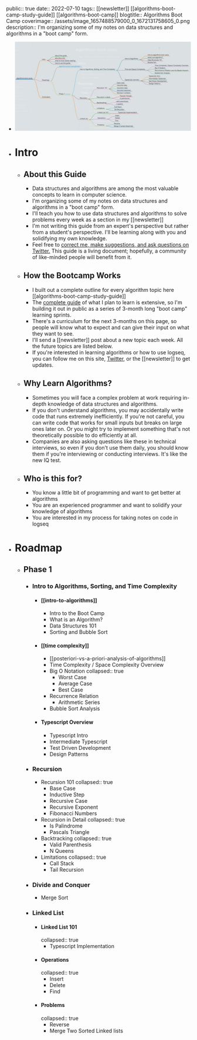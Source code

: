 public:: true
date:: 2022-07-10
tags:: [[newsletter]] [[algorithms-boot-camp-study-guide]] [[algorithms-boot-camp]]
blogtitle:: Algorithms Boot Camp
coverimage:: /assets/image_1657488579000_0_1672131758605_0.png
description:: I'm organizing some of my notes on data structures and algorithms in a "boot camp" form.

- ![image_1657488579000_0.png](../assets/image_1657488579000_0_1672131758605_0.png)
- # Intro
	- ## About this Guide
		- Data structures and algorithms are among the most valuable concepts to learn in computer science.
		- I'm organizing some of my notes on data structures and algorithms in a "boot camp" form.
		- I'll teach you how to use data structures and algorithms to solve problems every week as a section in my [[newsletter]]
		- I'm not writing this guide from an expert's perspective but rather from a student's perspective. I'll be learning along with you and solidifying my own knowledge.
		- Feel free to [correct me, make suggestions, and ask questions on Twitter.](https://twitter.com/Bsunter) This guide is a living document; hopefully, a community of like-minded people will benefit from it.
	- ## How the Bootcamp Works
		- I built out a complete outline for every algorithm topic here [[algorithms-boot-camp-study-guide]]
		- The [complete guide]([[algorithms-boot-camp-study-guide]]) of what I plan to learn is extensive, so I'm building it out in public as a series of 3-month long "boot camp" learning sprints.
		- There's a curriculum for the next 3-months on this page, so people will know what to expect and can give their input on what they want to see.
		- I'll send a [[newsletter]] post about a new topic each week. All the future topics are listed below.
		- If you're interested in learning algorithms or how to use logseq, you can follow me on this site, [Twitter](https://twitter.com/Bsunter), or the [[newsletter]] to get updates.
	- ## Why Learn Algorithms?
		- Sometimes you will face a complex problem at work requiring in-depth knowledge of data structures and algorithms.
		- If you don't understand algorithms, you may accidentally write code that runs extremely inefficiently. If you're not careful, you can write code that works for small inputs but breaks on large ones later on. Or you might try to implement something that's not theoretically possible to do efficiently at all.
		- Companies are also asking questions like these in technical interviews, so even if you don't use them daily, you should know them if you're interviewing or conducting interviews. It's like the new IQ test.
	- ## Who is this for?
		- You know a little bit of programming and want to get better at algorithms
		- You are an experienced programmer and want to solidify your knowledge of algorithms
		- You are interested in my process for taking notes on code in logseq
- # Roadmap
	- ## Phase 1
		- ### Intro to Algorithms, Sorting, and Time Complexity
			- #### [[intro-to-algorithms]]
				- Intro to the Boot Camp
				- What is an Algorithm?
				- Data Structures 101
				- Sorting and Bubble Sort
			- #### [[time complexity]]
				- [[posteriori-vs-a-priori-analysis-of-algorithms]]
				- Time Complexity / Space Complexity Overview
				- Big O Notation
				  collapsed:: true
					- Worst Case
					- Average Case
					- Best Case
				- Recurrence Relation
					- Arithmetic Series
				- Bubble Sort Analysis
			- #### Typescript Overview
				- Typescript Intro
				- Intermediate Typescript
				- Test Driven Development
				- Design Patterns
		- ### Recursion
			- Recursion 101
			  collapsed:: true
				- Base Case
				- Inductive Step
				- Recursive Case
				- Recursive Exponent
				- Fibonacci Numbers
			- Recursion in Detail
			  collapsed:: true
				- Is Palindrome
				- Pascals Triangle
			- Backtracking
			  collapsed:: true
				- Valid Parenthesis
				- N Queens
			- Limitations
			  collapsed:: true
				- Call Stack
				- Tail Recursion
		- ### Divide and Conquer
			- Merge Sort
		- ### Linked List
			- #### Linked List 101
			  collapsed:: true
				- Typescript Implementation
			- #### Operations
			  collapsed:: true
				- Insert
				- Delete
				- Find
			- #### Problems
			  collapsed:: true
				- Reverse
				- Merge Two Sorted Linked lists
